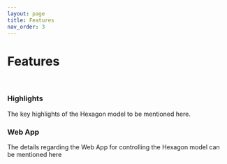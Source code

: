 ```yaml
---
layout: page
title: Features
nav_order: 3
---
```


# Features
<br>

### Highlights
The key highlights of the Hexagon model to be mentioned here.

### Web App
The details regarding the Web App for controlling the Hexagon model can be mentioned here